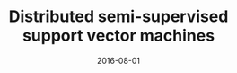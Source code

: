 ---
title: "Distributed semi-supervised support vector machines"
collection: publications
permalink: /publication/2016-08-01-distributed-s3vm
date: 2016-08-01
venue: 'Neural Networks'
paperurl: '/files/research/DS3VM.pdf'
link: 'https://doi.org/10.1016/j.neunet.2016.04.007'
citation: 'S. Scardapane, R. Fierimonte, P. Di Lorenzo, M. Panella, and A. Uncini. "Distributed Semi-Supervised Support Vector Machines", in Neural Networks, vol. 80, pp. 43-52, Elsevier, 2016, doi: 10.1016/j.neunet.2016.04.007.'
---